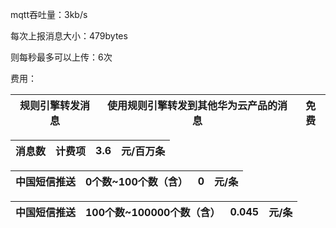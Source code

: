 mqtt吞吐量：3kb/s

每次上报消息大小：479bytes

则每秒最多可以上传：6次


费用：

    

| 规则引擎转发消息 | 使用规则引擎转发到其他华为云产品的消息 | 免费 |
| ---------------- | -------------------------------------- | ---- |


| 消息数 | 计费项 | 3.6 | 元/百万条 |
| ------ | ------ | --- | --------- |




| 中国短信推送 | 0个数~100个数（含） | 0 | 元/条 |
| ------------ | ------------------- | - | ----- |

| 中国短信推送 | 100个数~100000个数（含） | 0.045 | 元/条 |
| ------------ | ------------------------ | ----- | ----- |
